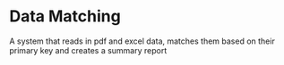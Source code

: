# Data Matching

A system that reads in pdf and excel data, matches them based on their primary key and creates a summary report
